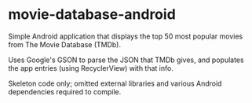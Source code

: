 # movie-database-android

Simple Android application that displays the top 50 most popular movies from The Movie Database (TMDb).

Uses Google's GSON to parse the JSON that TMDb gives, and populates the app entries (using RecyclerView) with that info.

Skeleton code only; omitted external libraries and various Android dependencies required to compile.
